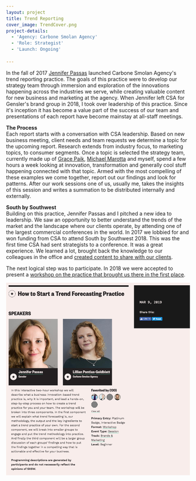 ```yaml
---
layout: project
title: Trend Reporting
cover_image: TrendCover.png
project-details:
  - 'Agency: Carbone Smolan Agency'
  - 'Role: Strategist'
  - 'Launch: Ongoing'

---
```

In the fall of 2017 [Jennifer Passas](https://www.linkedin.com/in/jennifer-passas-70697523/) launched Carbone Smolan Agency's trend reporting practice. The goals of this practice were to develop our strategy team through immersion and exploration of the innovations happening across the industries we serve, while creating valuable content for new business and marketing at the agency. When Jennifer left CSA for Gensler's brand group in 2018, I took over leadership of this practice. Since it's inception it has become a value part of the success of our team and presentations of each report have become mainstay at all-staff meetings.

**The Process**  
Each report starts with a conversation with CSA leadership. Based on new business meeting, client needs and team requests we determine a topic for the upcoming report. Research extends from industry focus, to marketing topics, to consumer segments. Once a topic is selected the strategy team, currently made up of [Grace Paik](https://www.linkedin.com/in/grace-paik/), [Michael Marotta](https://www.linkedin.com/in/michael-marotta-nyc/) and myself, spend a few hours a week looking at innovation, transformation and generally cool stuff happening connected with that topic. Armed with the most compelling of these examples we come together, report out our findings and look for patterns. After our work sessions one of us, usually me, takes the insights of this session and writes a summation to be distributed internally and externally.

**South by Southwest**  
Building on this practice, Jennifer Passas and I pitched a new idea to leadership. We saw an opportunity to better understand the trends of the market and the landscape where our clients operate, by attending one of the largest commercial conferences in the world. In 2017 we lobbied for and won funding from CSA to attend South by Southwest 2018. This was the first time CSA had sent strategists to a conference. It was a great experience. We learned a lot, brought back the knowledge to our colleagues in the office and [created content to share with our clients](https://www.carbonesmolan.com/press/bravery-sustainability-and-your-future-audience-trends-from-sxsw.html).

The next logical step was to participate. In 2018 we were accepted to present a [workshop on the practice that brought us there in the first place](https://schedule.sxsw.com/2019/events/PP87035).

![image](/assets/images/sxsw2019site.png)
